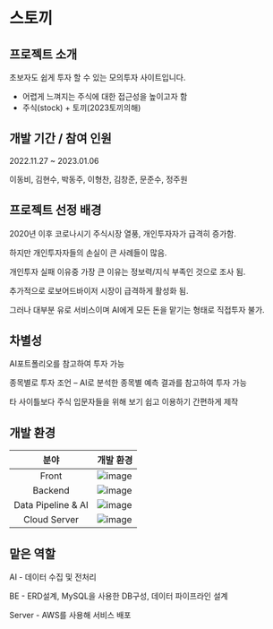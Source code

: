 # 스토끼

## 프로젝트 소개

초보자도 쉽게 투자 할 수 있는 모의투자 사이트입니다.
- 어렵게 느껴지는 주식에 대한 접근성을 높이고자 함
- 주식(stock) + 토끼(2023토끼의해)

## 개발 기간 / 참여 인원
2022.11.27 ~ 2023.01.06

이동비, 김현수, 박동주, 이형찬, 김창준, 문준수, 정주원

## 프로젝트 선정 배경
2020년 이후 코로나시기 주식시장 열풍, 개인투자자가 급격히 증가함.

하지만 개인투자자들의 손실이 큰 사례들이 많음.

개인투자 실패 이유중 가장 큰 이유는 정보력/지식 부족인 것으로 조사 됨.

추가적으로 로보어드바이저 시장이 급격하게 활성화 됨.

그러나 대부분 유로 서비스이며 AI에게 모든 돈을 맡기는 형태로 직접투자 불가.

## 차별성
AI포트폴리오를 참고하여 투자 가능

종목별로 투자 조언 – AI로 분석한 종목별 예측 결과를 참고하여 투자 가능

타 사이틀보다 주식 입문자들을 위해 보기 쉽고 이용하기 간편하게 제작

## 개발 환경
|분야|개발 환경|
|:---:|---|
|Front|![image](https://user-images.githubusercontent.com/97291618/215204783-2b8f1439-583d-4851-8c1f-d1dec816ffb5.png)|
|Backend|![image](https://user-images.githubusercontent.com/97291618/215204451-0bba626b-7d38-4a3c-be6f-0ba14fa9dc57.png)|
|Data Pipeline & AI|![image](https://user-images.githubusercontent.com/97291618/215204570-4f256419-e402-4750-b0d9-43728bc95329.png)|
|Cloud Server|![image](https://user-images.githubusercontent.com/97291618/215204630-78d0d97f-e878-44e6-a482-fe404d977745.png)|

## 맡은 역할
AI - 데이터 수집 및 전처리

BE - ERD설계, MySQL을 사용한 DB구성, 데이터 파이프라인 설계

Server - AWS를 사용해 서비스 배포
